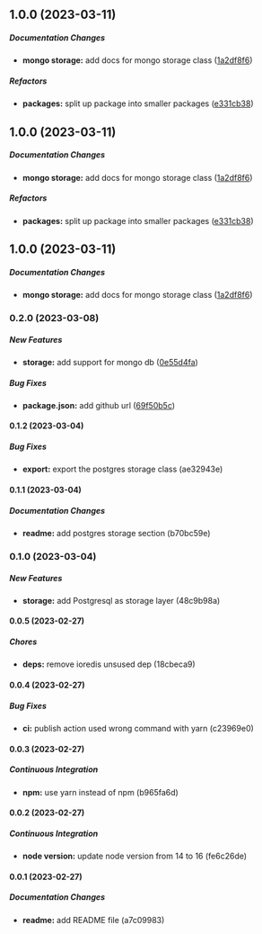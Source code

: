 ## 1.0.0 (2023-03-11)

##### Documentation Changes

* **mongo storage:**  add docs for mongo storage class ([1a2df8f6](https://github.com/khaledosama999/distributed-locks/commit/1a2df8f6b895c277f2b3690a8aac0937d1ee667f))

##### Refactors

* **packages:**  split up package into smaller packages ([e331cb38](https://github.com/khaledosama999/distributed-locks/commit/e331cb388077cda3e5a6a2e9fc6fa05e4dc25cba))

## 1.0.0 (2023-03-11)

##### Documentation Changes

* **mongo storage:**  add docs for mongo storage class ([1a2df8f6](https://github.com/khaledosama999/distributed-locks/commit/1a2df8f6b895c277f2b3690a8aac0937d1ee667f))

##### Refactors

* **packages:**  split up package into smaller packages ([e331cb38](https://github.com/khaledosama999/distributed-locks/commit/e331cb388077cda3e5a6a2e9fc6fa05e4dc25cba))

## 1.0.0 (2023-03-11)

##### Documentation Changes

* **mongo storage:**  add docs for mongo storage class ([1a2df8f6](https://github.com/khaledosama999/distributed-locks/commit/1a2df8f6b895c277f2b3690a8aac0937d1ee667f))

### 0.2.0 (2023-03-08)

##### New Features

* **storage:**  add support for mongo db ([0e55d4fa](https://github.com/khaledosama999/distributed-locks/commit/0e55d4fabbcad1ea9ccb2e2b678ddf4eccbc617e))

##### Bug Fixes

* **package.json:**  add github url ([69f50b5c](https://github.com/khaledosama999/distributed-locks/commit/69f50b5cd4e5639edfbc7189ab7af61dc159ec58))

#### 0.1.2 (2023-03-04)

##### Bug Fixes

* **export:**  export the postgres storage class (ae32943e)

#### 0.1.1 (2023-03-04)

##### Documentation Changes

* **readme:**  add postgres storage section (b70bc59e)

### 0.1.0 (2023-03-04)

##### New Features

* **storage:**  add Postgresql as storage layer (48c9b98a)

#### 0.0.5 (2023-02-27)

##### Chores

* **deps:**  remove ioredis unsused dep (18cbeca9)

#### 0.0.4 (2023-02-27)

##### Bug Fixes

* **ci:**  publish action used wrong command with yarn (c23969e0)

#### 0.0.3 (2023-02-27)

##### Continuous Integration

* **npm:**  use yarn instead of npm (b965fa6d)

#### 0.0.2 (2023-02-27)

##### Continuous Integration

* **node version:**  update node version from 14 to 16 (fe6c26de)

#### 0.0.1 (2023-02-27)

##### Documentation Changes

* **readme:**  add README file (a7c09983)

